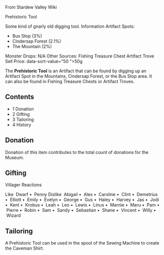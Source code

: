 From Stardew Valley Wiki

Prehistoric Tool

Some kind of gnarly old digging tool. Information Artifact Spots:

- Bus Stop (3%)
- Cindersap Forest (2.1%)
- The Mountain (2%)

Monster Drops: N/A Other Sources: Fishing Treasure Chest Artifact Trove Sell Price: data-sort-value="50 "&gt;50g

The **Prehistoric Tool** is an Artifact that can be found by digging up an Artifact Spot in the Mountains, Cindersap Forest, or the Bus Stop area. It can also be found in Fishing Treasure Chests or Artifact Troves.

## Contents

- 1 Donation
- 2 Gifting
- 3 Tailoring
- 4 History

## Donation

Donation of this item contributes to the total count of donations for the Museum.

## Gifting

Villager Reactions

Like  Dwarf •  Penny Dislike  Abigail •  Alex •  Caroline •  Clint •  Demetrius •  Elliott •  Emily •  Evelyn •  George •  Gus •  Haley •  Harvey •  Jas •  Jodi •  Kent •  Krobus •  Leah •  Leo •  Lewis •  Linus •  Marnie •  Maru •  Pam •  Pierre •  Robin •  Sam •  Sandy •  Sebastian •  Shane •  Vincent •  Willy •  Wizard

## Tailoring

A Prehistoric Tool can be used in the spool of the Sewing Machine to create the Caveman Shirt.
